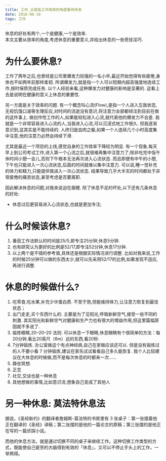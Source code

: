 ```yaml
---
title: 工作_从提高工作效率的角度看待休息
date: 2018-06-18
tags: 工作
---
```


休息的好处有两个,一个是健康,一个是效率.  
本文主要从效率的角度,考虑休息的重要意义,并给出休息的一些奇技淫巧.  

<!-- more -->

# 为什么要休息?

工作了两年之后,也曾经是公司里爆发力较强的一名小卒,最近开始觉得有些疲倦,身体也不如两年前那样柔韧. 所谓爆发力,就是指一个人可以短期内超高强度地连续工作,按时保质完成任务. 以个人经验来看,这种爆发力对健康的影响是显著的. 这看上去是说明在健康的意义上休息的重要性.  

另一方面是关于效率的问题. 有一个概念叫心流(Flow),是指一个人进入忘我状态,无视饥饿口渴等生理反应,对时间的流逝没有意识,将注意力全部都倾注到目前在做的这件事上. 做创作性工作的人,如果能轻松进入心流,就代表他的爆发力不会差. 我就是一个非常容易进入心流的人,当我进入心流,可以沉浸式地工作很久. 但我逐渐意识到,这其实是不能持续的. 人终归是血肉之躯,如果一个人连续几个小时高度集中注意,他的注意力必然会持续下滑. 

尤其是最近一个项目的上线,感觉自身的工作效率下降较为明显. 有一个现象,每天早上到公司考试工作,进入第一个心流之后,就很难再集中注意力了;除非吃完中饭午休时间小憩一会儿,否则下午根本无法再次进入心流状态. 而且即便有中午的小憩,下午也只能进入一次心流状态,后面的时间就难以集中注意力. 可以说,睡一觉补充的体力和精力,只能提供我进入一次心流状态. 结果导致几乎大半天的时间都处于非常疲倦的痛苦状态,甚至考虑是否要离职. 

因此解决休息的问题,对我来说迫在眉睫. 除了休息不足的坏处,以下还有几条休息的好处:
* 休息过后更容易进入心流状态,也就是更加专注;

# 什么时候该休息?

1. 番茄工作法默认的时间是25/5,即专注25分钟,休息5分钟.
2. 也有研究认为更好的比例是52/17,即专注52分钟,休息17分钟.
3. 以上两个是不错的参考值,具体还是根据实际情况进行调整. 比如对我来说,工作的时候25分钟可以做的东西太少,就可以先采用52/17的比例,如果发现不适应,再进行调整. 

# 休息的时候做什么?

1. 吃零食,吃水果,补充少许蛋白质. 不至于饱,但能维持体力,让注意力恢复到最佳状态；
2. 出门走走,买个东西什么的. 主要是为了见阳光,呼吸新鲜空气,接受一些不同的刺激. 其实阳光和新鲜空气对健康和生产力也有很大的增益作用,但这里篇幅原因就不多说了.  
3. 锻炼眼睛,20–20–20 法则. 可以休息一下眼睛,休息眼睛有个很简单的方法：每20分钟,看比20英尺（6m）远的东西,看20秒.  
4. 7分钟锻炼. 办公室做这个有点神经病,自己在家做应该还可以. 但是没有锻炼过的人不要小看 7 分钟锻炼,建议在家先试试看看自己多久能恢复. 我个人比较建议在大休息的时候做,而不是每次休息的时都来一次……
5. 静坐冥想. 
6. 正念
7. 社交,交谈也是一种休息
8. 其他想做的事情,比如意识流,想象自己变成了其他人 

# 另一种休息: 莫法特休息法

据说，《圣经新约》的翻译者詹姆斯-莫法特的书房里有 3 张桌子：第一张摆着他正在翻译的《圣经》译稿；第二张摆的是他的一篇论文的原稿；第三张摆的是他正在写的一篇侦探小说。

而他的休息方法，就是通过切换不同的桌子来继续工作。这种切换工作类型的方式，既能使自己疲劳的大脑得到有效的「休息」，又可以不停止手头上的工作，一举两得。